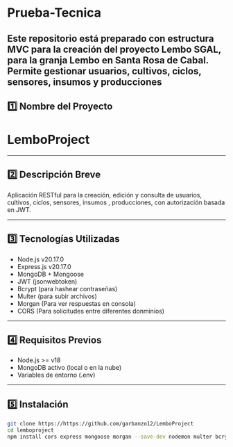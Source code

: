 # Prueba-Tecnica

Este repositorio está preparado con estructura **MVC** para la creación del proyecto Lembo SGAL, para la granja Lembo en Santa Rosa de Cabal. Permite gestionar usuarios, cultivos, ciclos, sensores, insumos y producciones
---

## 1️⃣ Nombre del Proyecto

# LemboProject

---

## 2️⃣ Descripción Breve

Aplicación RESTful para la creación, edición y consulta de usuarios, cultivos, ciclos, sensores, insumos , producciones, con autorización basada en JWT.

---

## 3️⃣ Tecnologías Utilizadas

- Node.js v20.17.0
- Express.js v20.17.0
- MongoDB + Mongoose
- JWT (jsonwebtoken)
- Bcrypt (para hashear contraseñas)
- Multer (para subir archivos)
- Morgan (Para ver respuestas en consola)
- CORS (Para solicitudes entre diferentes donminios)

---

## 4️⃣ Requisitos Previos

- Node.js >= v18
- MongoDB activo (local o en la nube)
- Variables de entorno (.env)

---

## 5️⃣ Instalación

```bash
git clone https://https://github.com/garbanzo12/LemboProject
cd lemboproject
npm install cors express mongoose morgan --save-dev nodemon multer bcrypts jsonwebtoken
